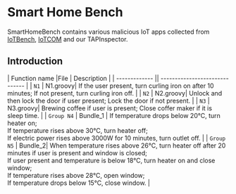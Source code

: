 
# Smart Home Bench

SmartHomeBench contains various malicious IoT apps collected from [IoTBench](https://github.com/IoTBench/IoTBench-test-suite), [IoTCOM](https://dl.acm.org/doi/10.1145/3395363.3397347) and our TAPInspector.

## Introduction

| Function name |File | Description |
| ------------- || ------------------------------ |
| `N1`     | N1.groovy| If the user present, turn curling iron on after 10 minutes; If not present, turn curling iron off.       |
| `N2`  |  N2.groovy| Unlock and then lock the door if user present; Lock the door if not present.    |
| `N3`   | N3.groovy| Brewing coffee if user is present; Close coffer maker if it is sleep time.   |
| `Group N4`  | Bundle_1 | If temperature drops below 20°C, turn heater on;<br> If temperature rises above 30°C, turn heater off;<br> If electric power rises above 3000W for 10 minutes, turn outlet off.   |
| `Group N5`  |  Bundle_2| When temperature rises above 26°C, turn heater off after 20 minutes if user is present and window is closed;<br> If user present and temperature is below 18°C, turn heater on and close window; <br>If temperature rises above 28°C, open window; <br>If temperature drops below 15°C, close window.    |
